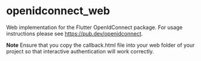 # openidconnect_web

Web implementation for the Flutter OpenIdConnect package. For usage instructions please see https://pub.dev/openidconnect.

**Note**
Ensure that you copy the callback.html file into your web folder of your project so that interactive authentication will work correctly.
